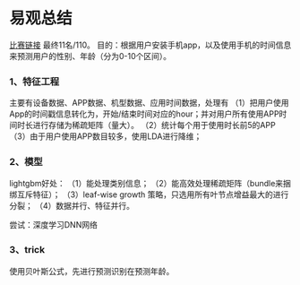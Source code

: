 # 易观总结
[比赛链接](https://www.tinymind.cn/competitions/43#ranking)
最终11名/110。
目的：根据用户安装手机app，以及使用手机的时间信息来预测用户的性别、年龄（分为0-10个区间）。

### 1、特征工程
主要有设备数据、APP数据、机型数据、应用时间数据，处理有
（1）把用户使用App的时间戳信息转化为，开始/结束时间对应的hour；并对用户所有使用APP时间时长进行存储为稀疏矩阵（量大）。
（2）统计每个用于使用时长前5的APP
（3）由于用户使用APP数目较多，使用LDA进行降维；

### 2、模型
lightgbm好处：
（1）能处理类别信息；
（2）能高效处理稀疏矩阵（bundle来捆绑互斥特征）；
（3）leaf-wise growth 策略，只选用所有叶节点增益最大的进行分裂；
（4）数据并行、特征并行。

尝试：深度学习DNN网络

### 3、trick
使用贝叶斯公式，先进行预测识别在预测年龄。
